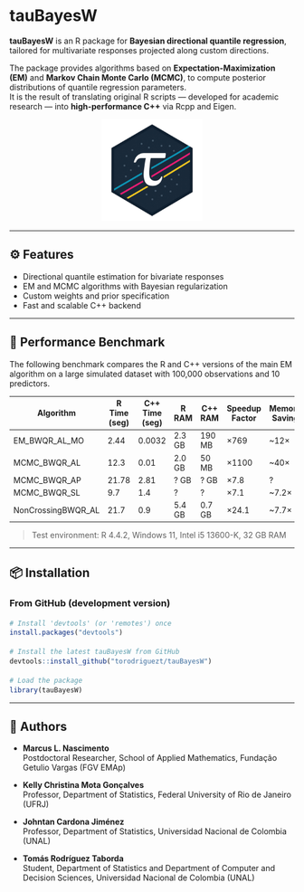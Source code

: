 # tauBayesW

**tauBayesW** is an R package for **Bayesian directional quantile regression**, tailored for multivariate responses projected along custom directions.

The package provides algorithms based on **Expectation-Maximization (EM)** and **Markov Chain Monte Carlo (MCMC)**, to compute posterior distributions of quantile regression parameters.  
It is the result of translating original R scripts — developed for academic research — into **high-performance C++** via Rcpp and Eigen.

<p align="center">
  <img src="web/public/logo_tau.png" width="180" alt="tauBayesW logo"/>
</p>

---

## ⚙️ Features

- Directional quantile estimation for bivariate responses  
- EM and MCMC algorithms with Bayesian regularization  
- Custom weights and prior specification  
- Fast and scalable C++ backend  

---

## 🚀 Performance Benchmark

The following benchmark compares the R and C++ versions of the main EM algorithm on a large simulated dataset with 100,000 observations and 10 predictors.

| Algorithm            | R Time (seg) | C++ Time (seg) | R RAM  | C++ RAM | Speedup Factor | Memory Saving |
|----------------------|--------------|----------------|--------|---------|----------------|----------------|
| EM_BWQR_AL_MO        | 2.44         | 0.0032         | 2.3 GB | 190 MB  | ×769           | ~12×           |
| MCMC_BWQR_AL         | 12.3         | 0.01           | 2.0 GB | 50 MB   | ×1100          | ~40×           |
| MCMC_BWQR_AP         | 21.78        | 2.81           | ? GB   | ? GB    | ×7.8           | ?              |
| MCMC_BWQR_SL         | 9.7          | 1.4            | ?      | ?       | ×7.1           | ~7.2×          |
| NonCrossingBWQR_AL   | 21.7         | 0.9            | 5.4 GB | 0.7 GB  | ×24.1          | ~7.7×          |

> Test environment: R 4.4.2, Windows 11, Intel i5 13600-K, 32 GB RAM

---

## 📦 Installation

### From GitHub (development version)

```r
# Install 'devtools' (or 'remotes') once
install.packages("devtools")

# Install the latest tauBayesW from GitHub
devtools::install_github("torodriguezt/tauBayesW")

# Load the package
library(tauBayesW)
```
---

## 👥 Authors

- **Marcus L. Nascimento**  
  Postdoctoral Researcher, School of Applied Mathematics, Fundação Getulio Vargas (FGV EMAp)

- **Kelly Christina Mota Gonçalves**  
  Professor, Department of Statistics, Federal University of Rio de Janeiro (UFRJ)

- **Johntan Cardona Jiménez**  
  Professor, Department of Statistics, Universidad Nacional de Colombia (UNAL)

- **Tomás Rodríguez Taborda**  
  Student, Department of Statistics and Department of Computer and Decision Sciences, Universidad Nacional de Colombia (UNAL)

